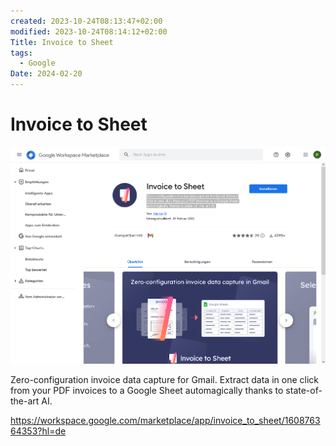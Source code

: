 ```yaml
---
created: 2023-10-24T08:13:47+02:00
modified: 2023-10-24T08:14:12+02:00
Title: Invoice to Sheet
tags:
  - Google
Date: 2024-02-20
---
```


# Invoice to Sheet

![](_asset/2023-10-24_Invoice%20to%20Sheet_image_1.png)

Zero-configuration invoice data capture for Gmail. Extract data in one click from your PDF invoices to a Google Sheet automagically thanks to state-of-the-art AI.



https://workspace.google.com/marketplace/app/invoice_to_sheet/160876364353?hl=de
